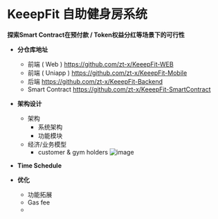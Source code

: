 # KeeepFit 自助健身房系统
**探索Smart Contract在预付款 / Token权益分红等场景下的可行性**
- **分仓库地址**
    - 前端 ( Web )
        https://github.com/zt-x/KeeepFit-WEB
    - 前端 ( Uniapp )
        https://github.com/zt-x/KeeepFit-Mobile
    - 后端
        https://github.com/zt-x/KeeepFit-Backend
    - Smart Contract
        https://github.com/zt-x/KeeepFit-SmartContract
- **架构设计**
    - 架构
        - 系统架构
        - 功能模块
    - 经济/业务模型
        - customer & gym holders
      ![image](https://github.com/zt-x/KeeepFit/assets/73433437/5913649d-e6c3-4273-b461-017533cf3a78)

- **Time Schedule**
- **优化**
    - 功能拓展
    - Gas fee
    - 
